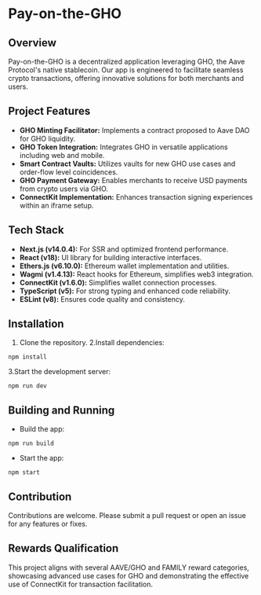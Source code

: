 # Pay-on-the-GHO

## Overview

Pay-on-the-GHO is a decentralized application leveraging GHO, the Aave Protocol's native stablecoin. Our app is engineered to facilitate seamless crypto transactions, offering innovative solutions for both merchants and users.

## Project Features

- **GHO Minting Facilitator:** Implements a contract proposed to Aave DAO for GHO liquidity.
- **GHO Token Integration:** Integrates GHO in versatile applications including web and mobile.
- **Smart Contract Vaults:** Utilizes vaults for new GHO use cases and order-flow level coincidences.
- **GHO Payment Gateway:** Enables merchants to receive USD payments from crypto users via GHO.
- **ConnectKit Implementation:** Enhances transaction signing experiences within an iframe setup.

## Tech Stack

- **Next.js (v14.0.4):** For SSR and optimized frontend performance.
- **React (v18):** UI library for building interactive interfaces.
- **Ethers.js (v6.10.0):** Ethereum wallet implementation and utilities.
- **Wagmi (v1.4.13):** React hooks for Ethereum, simplifies web3 integration.
- **ConnectKit (v1.6.0):** Simplifies wallet connection processes.
- **TypeScript (v5):** For strong typing and enhanced code reliability.
- **ESLint (v8):** Ensures code quality and consistency.

## Installation

1. Clone the repository.
2.Install dependencies:

``` shell
npm install

```

3.Start the development server:

``` shell
npm run dev

```

## Building and Running

- Build the app:

``` shell
npm run build

```

- Start the app:

``` shell
npm start

```

## Contribution

Contributions are welcome. Please submit a pull request or open an issue for any features or fixes.

## Rewards Qualification

This project aligns with several AAVE/GHO and FAMILY reward categories, showcasing advanced use cases for GHO and demonstrating the effective use of ConnectKit for transaction facilitation.
